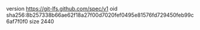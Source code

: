 version https://git-lfs.github.com/spec/v1
oid sha256:8b257338b66ae62f18a27f00d7020fef0495e81576fd729450feb99c6af7f0f0
size 2440
